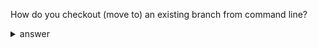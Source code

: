 How do you checkout (move to) an existing branch from command line?

<details>
<summary>answer</summary>

```bash
git checkout <new-name>
```

</details>
